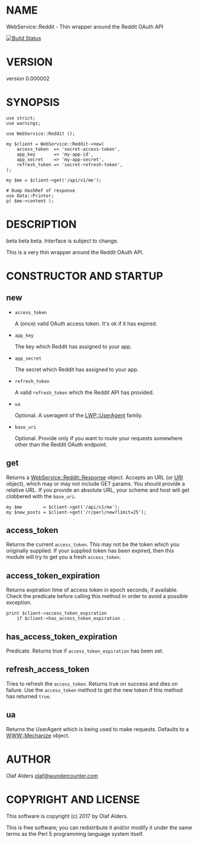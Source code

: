 # NAME

WebService::Reddit - Thin wrapper around the Reddit OAuth API

[![Build Status](https://travis-ci.org/oalders/webservice-reddit.png?branch=master)](https://travis-ci.org/oalders/webservice-reddit)

# VERSION

version 0.000002

# SYNOPSIS

    use strict;
    use warnings;

    use WebService::Reddit ();

    my $client = WebService::Reddit->new(
        access_token  => 'secret-access-token',
        app_key       => 'my-app-id',
        app_secret    => 'my-app-secret',
        refresh_token => 'secret-refresh-token',
    );

    my $me = $client->get('/api/v1/me');

    # Dump HashRef of response
    use Data::Printer;
    p( $me->content );

# DESCRIPTION

beta beta beta.  Interface is subject to change.

This is a very thin wrapper around the Reddit OAuth API.

# CONSTRUCTOR AND STARTUP

## new

- `access_token`

    A (once) valid OAuth access token.  It's ok if it has expired.

- `app_key`

    The key which Reddit has assigned to your app.

- `app_secret`

    The secret which Reddit has assigned to your app.

- `refresh_token`

    A valid `refresh_token` which the Reddit API has provided.

- `ua`

    Optional.  A useragent of the [LWP::UserAgent](https://metacpan.org/pod/LWP::UserAgent) family.

- `base_uri`

    Optional.  Provide only if you want to route your requests somewhere other than
    the Reddit OAuth endpoint.

## get

Returns a [WebService::Reddit::Response](https://metacpan.org/pod/WebService::Reddit::Response) object.  Accepts an URL (or [URI](https://metacpan.org/pod/URI)
object), which may or may not include GET params.  You should provide a
relative URL.  If you provide an absolute URL, your scheme and host will get
clobbered with the `base_uri`.

    my $me        = $client->get('/api/v1/me');
    my $new_posts = $client->get('/r/perl/new?limit=25');

## access\_token

Returns the current `access_token`.  This may not be the token which you
originally supplied.  If your supplied token has been expired, then this module
will try to get you a fresh `access_token`.

## access\_token\_expiration

Returns expiration time of access token in epoch seconds, if available.  Check
the predicate before calling this method in order to avoid a possible
exception.

    print $client->access_token_expiration
        if $client->has_access_token_expiration .

## has\_access\_token\_expiration

Predicate.  Returns true if `access_token_expiration` has been set.

## refresh\_access\_token

Tries to refresh the `access_token`.  Returns true on success and dies on
failure.  Use the `access_token` method to get the new token if this method
has returned `true`.

## ua

Returns the UserAgent which is being used to make requests.  Defaults to a
[WWW::Mechanize](https://metacpan.org/pod/WWW::Mechanize) object.

# AUTHOR

Olaf Alders <olaf@wundercounter.com>

# COPYRIGHT AND LICENSE

This software is copyright (c) 2017 by Olaf Alders.

This is free software; you can redistribute it and/or modify it under
the same terms as the Perl 5 programming language system itself.
